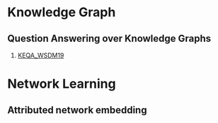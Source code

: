 # Knowledge Graph
## Question Answering over Knowledge Graphs
1. [KEQA_WSDM19](https://github.com/DEEP-PolyU/KEQA_WSDM19)

# Network Learning
## Attributed network embedding
